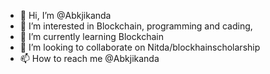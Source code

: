 - 👋 Hi, I’m @Abkjikanda
- 👀 I’m interested in Blockchain, programming and cading,
- 🌱 I’m currently learning Blockchain
- 💞️ I’m looking to collaborate on Nitda/blockhainscholarship
- 📫 How to reach me @Abkjikanda

<!---
Abkjikanda/Abkjikanda is a ✨ special ✨ repository because its `README.md` (this file) appears on your GitHub profile.
You can click the Preview link to take a look at your changes.
--->
